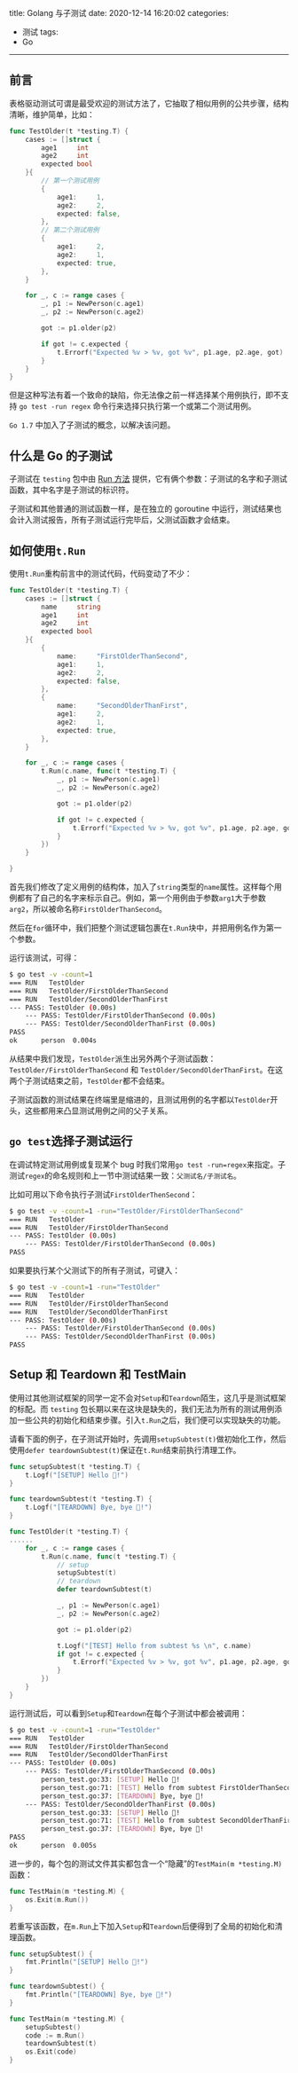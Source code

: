 title: Golang 与子测试
date: 2020-12-14 16:20:02
categories:
- 测试
tags: 
- Go
---

## 前言

表格驱动测试可谓是最受欢迎的测试方法了，它抽取了相似用例的公共步骤，结构清晰，维护简单，比如：

```go
func TestOlder(t *testing.T) {
	cases := []struct {
		age1     int
		age2     int
		expected bool
	}{
        // 第一个测试用例
		{
			age1:     1,
			age2:     2,
			expected: false,
		},
        // 第二个测试用例
		{
			age1:     2,
			age2:     1,
			expected: true,
		},
	}

	for _, c := range cases {
		_, p1 := NewPerson(c.age1)
		_, p2 := NewPerson(c.age2)

		got := p1.older(p2)

		if got != c.expected {
			t.Errorf("Expected %v > %v, got %v", p1.age, p2.age, got)
        }
    } 
}
```

但是这种写法有着一个致命的缺陷，你无法像之前一样选择某个用例执行，即不支持 `go test -run regex` 命令行来选择只执行第一个或第二个测试用例。

`Go 1.7` 中加入了子测试的概念，以解决该问题。

## 什么是 Go 的子测试

子测试在 `testing` 包中由 [Run 方法](https://golang.org/pkg/testing/#T.Run) 提供，它有俩个参数：子测试的名字和子测试函数，其中名字是子测试的标识符。

子测试和其他普通的测试函数一样，是在独立的 goroutine 中运行，测试结果也会计入测试报告，所有子测试运行完毕后，父测试函数才会结束。

## 如何使用`t.Run`

使用`t.Run`重构前言中的测试代码，代码变动了不少：

```go
func TestOlder(t *testing.T) {
	cases := []struct {
		name     string
		age1     int
		age2     int
		expected bool
	}{
		{
			name:     "FirstOlderThanSecond",
			age1:     1,
			age2:     2,
			expected: false,
		},
		{
			name:     "SecondOlderThanFirst",
			age1:     2,
			age2:     1,
			expected: true,
		},
	}

	for _, c := range cases {
		t.Run(c.name, func(t *testing.T) {
			_, p1 := NewPerson(c.age1)
			_, p2 := NewPerson(c.age2)

			got := p1.older(p2)

			if got != c.expected {
				t.Errorf("Expected %v > %v, got %v", p1.age, p2.age, got)
			}
		})
	}

}
```

首先我们修改了定义用例的结构体，加入了`string`类型的`name`属性。这样每个用例都有了自己的名字来标示自己。例如，第一个用例由于参数`arg1`大于参数`arg2`，所以被命名称`FirstOlderThanSecond`。

然后在`for`循环中，我们把整个测试逻辑包裹在`t.Run`块中，并把用例名作为第一个参数。

运行该测试，可得：

```bash
$ go test -v -count=1
=== RUN   TestOlder
=== RUN   TestOlder/FirstOlderThanSecond
=== RUN   TestOlder/SecondOlderThanFirst
--- PASS: TestOlder (0.00s)
    --- PASS: TestOlder/FirstOlderThanSecond (0.00s)
    --- PASS: TestOlder/SecondOlderThanFirst (0.00s)
PASS
ok  	person	0.004s
```

从结果中我们发现，`TestOlder`派生出另外两个子测试函数：`TestOlder/FirstOlderThanSecond` 和 `TestOlder/SecondOlderThanFirst`。在这两个子测试结束之前，`TestOlder`都不会结束。

子测试函数的测试结果在终端里是缩进的，且测试用例的名字都以`TestOlder`开头，这些都用来凸显测试用例之间的父子关系。

## `go test`选择子测试运行

在调试特定测试用例或复现某个 bug 时我们常用`go test -run=regex`来指定。子测试`regex`的命名规则和上一节中测试结果一致：`父测试名/子测试名`。

比如可用以下命令执行子测试`FirstOlderThenSecond`：

```bash
$ go test -v -count=1 -run="TestOlder/FirstOlderThanSecond"
=== RUN   TestOlder
=== RUN   TestOlder/FirstOlderThanSecond
--- PASS: TestOlder (0.00s)
    --- PASS: TestOlder/FirstOlderThanSecond (0.00s)
PASS
```

如果要执行某个父测试下的所有子测试，可键入：

```bash
$ go test -v -count=1 -run="TestOlder"
=== RUN   TestOlder
=== RUN   TestOlder/FirstOlderThanSecond
=== RUN   TestOlder/SecondOlderThanFirst
--- PASS: TestOlder (0.00s)
    --- PASS: TestOlder/FirstOlderThanSecond (0.00s)
    --- PASS: TestOlder/SecondOlderThanFirst (0.00s)
PASS
```

## Setup 和 Teardown 和 TestMain

使用过其他测试框架的同学一定不会对`Setup`和`Teardown`陌生，这几乎是测试框架的标配。而 `testing` 包长期以来在这块是缺失的，我们无法为所有的测试用例添加一些公共的初始化和结束步骤。引入`t.Run`之后，我们便可以实现缺失的功能。

请看下面的例子，在子测试开始时，先调用`setupSubtest(t)`做初始化工作，然后使用`defer teardownSubtest(t)`保证在`t.Run`结束前执行清理工作。

```go
func setupSubtest(t *testing.T) {
	t.Logf("[SETUP] Hello 👋!")
}

func teardownSubtest(t *testing.T) {
	t.Logf("[TEARDOWN] Bye, bye 🖖!")
}

func TestOlder(t *testing.T) {
......
	for _, c := range cases {
		t.Run(c.name, func(t *testing.T) {
            // setup
            setupSubtest(t)
            // teardown
			defer teardownSubtest(t)

			_, p1 := NewPerson(c.age1)
			_, p2 := NewPerson(c.age2)

			got := p1.older(p2)

			t.Logf("[TEST] Hello from subtest %s \n", c.name)
			if got != c.expected {
				t.Errorf("Expected %v > %v, got %v", p1.age, p2.age, got)
			}
		})
	}
}
```

运行测试后，可以看到`Setup`和`Teardown`在每个子测试中都会被调用：

```bash
$ go test -v -count=1 -run="TestOlder"
=== RUN   TestOlder
=== RUN   TestOlder/FirstOlderThanSecond
=== RUN   TestOlder/SecondOlderThanFirst
--- PASS: TestOlder (0.00s)
    --- PASS: TestOlder/FirstOlderThanSecond (0.00s)
        person_test.go:33: [SETUP] Hello 👋!
        person_test.go:71: [TEST] Hello from subtest FirstOlderThanSecond
        person_test.go:37: [TEARDOWN] Bye, bye 🖖!
    --- PASS: TestOlder/SecondOlderThanFirst (0.00s)
        person_test.go:33: [SETUP] Hello 👋!
        person_test.go:71: [TEST] Hello from subtest SecondOlderThanFirst
        person_test.go:37: [TEARDOWN] Bye, bye 🖖!
PASS
ok  	person	0.005s
```

进一步的，每个包的测试文件其实都包含一个“隐藏”的`TestMain(m *testing.M)`函数：

```go
func TestMain(m *testing.M) {
	os.Exit(m.Run())
}
```

若重写该函数，在`m.Run`上下加入`Setup`和`Teardown`后便得到了全局的初始化和清理函数。

```go
func setupSubtest() {
	fmt.Println("[SETUP] Hello 👋!")
}

func teardownSubtest() {
	fmt.Println("[TEARDOWN] Bye, bye 🖖!")
}

func TestMain(m *testing.M) {
    setupSubtest()
    code := m.Run()
    teardownSubtest(t)
    os.Exit(code)
}
```